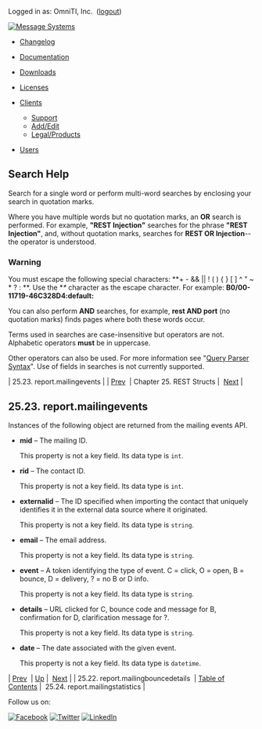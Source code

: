 Logged in as: OmniTI, Inc.  ([logout](https://support.messagesystems.com/logout.php))

[![Message Systems](https://support.messagesystems.com/images/ms-white205.png)](https://support.messagesystems.com/start.php) 

*   [Changelog](https://support.messagesystems.com/start.php?show=changelog)
*   [Documentation](https://support.messagesystems.com/docs/)
*   [Downloads](https://support.messagesystems.com/start.php)

*   [Licenses](https://support.messagesystems.com/license_summary.php)
*   <a href="">Clients</a>
    *   [Support](https://support.messagesystems.com/cs.php)
    *   [Add/Edit](https://support.messagesystems.com/edit_client.php)
    *   [Legal/Products](https://support.messagesystems.com/edit_products.php)
*   [Users](https://support.messagesystems.com/edit_customer.php)

## Search Help

Search for a single word or perform multi-word searches by enclosing your search in quotation marks.

Where you have multiple words but no quotation marks, an **OR** search is performed. For example, **"REST Injection"** searches for the phrase **"REST Injection"**, and, without quotation marks, searches for **REST OR Injection**--the operator is understood.

### Warning

You must escape the following special characters: **+ - && || ! ( ) { } [ ] ^ " ~ * ? : \**. Use the **\** character as the escape character. For example: **B0/00-11719-46C328D4\:default\:**

You can also perform **AND** searches, for example, **rest AND port** (no quotation marks) finds pages where both these words occur.

Terms used in searches are case-insensitive but operators are not. Alphabetic operators **must** be in uppercase.

Other operators can also be used. For more information see "[Query Parser Syntax](https://lucene.apache.org/core/old_versioned_docs/versions/3_0_0/queryparsersyntax.html)". Use of fields in searches is not currently supported.

| 25.23. report.mailingevents |
| [Prev](rest.autogen.struct.report.mailingbouncedetails.php)  | Chapter 25. REST Structs |  [Next](rest.autogen.struct.report.mailingstatistics.php) |

## 25.23. report.mailingevents

Instances of the following object are returned from the mailing events API.

*   **mid** – The mailing ID.

    This property is not a key field. Its data type is `int`.

*   **rid** – The contact ID.

    This property is not a key field. Its data type is `int`.

*   **externalid** – The ID specified when importing the contact that uniquely identifies it in the external data source where it originated.

    This property is not a key field. Its data type is `string`.

*   **email** – The email address.

    This property is not a key field. Its data type is `string`.

*   **event** – A token identifying the type of event. C = click, O = open, B = bounce, D = delivery, ? = no B or D info.

    This property is not a key field. Its data type is `string`.

*   **details** – URL clicked for C, bounce code and message for B, confirmation for D, clarification message for ?.

    This property is not a key field. Its data type is `string`.

*   **date** – The date associated with the given event.

    This property is not a key field. Its data type is `datetime`.

| [Prev](rest.autogen.struct.report.mailingbouncedetails.php)  | [Up](rest.autogen.structs.php) |  [Next](rest.autogen.struct.report.mailingstatistics.php) |
| 25.22. report.mailingbouncedetails  | [Table of Contents](index.php) |  25.24. report.mailingstatistics |

Follow us on:

[![Facebook](https://support.messagesystems.com/images/icon-facebook.png)](http://www.facebook.com/messagesystems) [![Twitter](https://support.messagesystems.com/images/icon-twitter.png)](http://twitter.com/#!/MessageSystems) [![LinkedIn](https://support.messagesystems.com/images/icon-linkedin.png)](http://www.linkedin.com/company/message-systems)